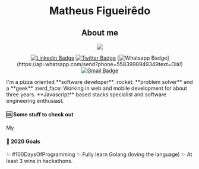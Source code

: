 <div style="text-align:center">

# Matheus Figueirêdo


## About me

<img src="https://media.giphy.com/media/w2KHfIlI3V7bi/giphy.gif" />


[![Linkedin Badge](https://img.shields.io/badge/-LinkedIn-blue?style=flat-square&logo=Linkedin&logoColor=white&link=https://www.linkedin.com/in/matheussousaf/)](https://www.linkedin.com/in/matheussousaf/)
[![Twitter Badge](https://img.shields.io/badge/-Twitter-1ca0f1?style=flat-square&labelColor=1ca0f1&logo=twitter&logoColor=white&link=https://twitter.com/matheussousaf4)](https://twitter.com/matheussousaf4)
[![Whatsapp Badge](https://img.shields.io/badge/-Whatsapp-4CA143?style=flat-square&labelColor=4CA143&logo=whatsapp&logoColor=white&link=https://api.whatsapp.com/send?phone=5583998949349&text=Olá!)](https://api.whatsapp.com/send?phone=5583998949349text=Olá!)
[![Gmail Badge](https://img.shields.io/badge/-Gmail-c14438?style=flat-square&logo=Gmail&logoColor=white&link=mailto:matheussousaf.js@gmail.com)](mailto:matheussousaf.js@gmail.com)

</div>
I'm a pizza oriented **software developer** :rocket: **problem solver** and a **geek** :nerd_face: Working in web and mobile development for about three years. **Javascript** based stacks specialist and software engineering enthusiast.

#### :cool: Some stuff to check out

My ![]()


#### :rocket: 2020 Goals

:sparkles: #100DaysOfProgramming 
:sparkles: Fully learn Golang (loving the language)
:sparkles: At least 3 wins in hackathons.
